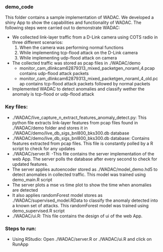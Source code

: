 ### demo_code 
This folder contains a sample implementation of WADAC. We developed a shiny App to show the capabilities and functionality of WADAC.
The following steps were carried out to demonstrate WADAC: 
- We collected link-layer traffic from a D-Link camera using COTS radio in three different scenarios: 
  1. When the camera was performing normal functions
  2. While implementing tcp-flood attack on the D-Link camera 
  3. While implementing udp-flood attack on camera 
- The collected traffic was stored as pcap files in ./WADAC/demo
  - monitor_cam_dlinkcam62879313_mixed_packetgen_noraml_4.pcap contains udp-flood attack packets
  - monitor_cam_dlinkcam62879313_mixed_packetgen_noraml_4_old.pcap contains tcp-flood attack packets followed by normal packets
- Implemented WADAC to detect anomalies and classify wether the anomaly is tcp-flood or udp-flood attack

### Key files: 
- ./WADAC/live_capture_n_extract_features_anomaly_detect.py: This python file extracts link-layer features from pcap files found in ./WADAC/demo folder and stores it in ./WADAC/demo/live_db_sigs_bnl800_bks300.db database
- ./WADAC/demo/live_db_sigs_bnl800_bks300.db database: Contains features extracted from pcap files. This file is constantly polled by a R script to check for any updates
-  ./WADAC/server.R: 
  -This file contains the server implementation of the web App. The server polls the database after every second to check for updated features. 
  - The server applies autoencoder stored as ./WADAC/model_demo.hd5 to detect anomalies in collected traffic. This model was trained using demo_main.R script
  - The server plots a mse vs time plot to show the time when anomalies are detected
  - It also applies randomForest model stores as ./WADAC/supervised_model.RData to classify the anomaly detected into a known set of attacks. This randomForest model was trained using demo_supervised.R script
- ./WADAC/ui.R: This file contains the design of ui of the web App. 
  
### Steps to run: 
- Using RStudio: Open ./WADAC/server.R or ./WADAC/ui.R and click on RunApp
